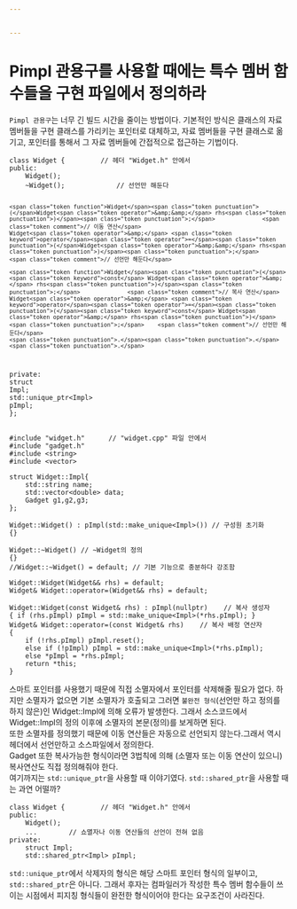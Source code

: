 ```yaml
---


---
```


<h1 id="pimpl-관용구를-사용할-때에는-특수-멤버-함수들을-구현-파일에서-정의하라">Pimpl 관용구를 사용할 때에는 특수 멤버 함수들을 구현 파일에서 정의하라</h1>
<p><code>Pimpl 관용구</code>는 너무 긴 빌드 시간을 줄이는 방법이다. 기본적인 방식은 클래스의 자료 멤버들을 구현 클래스를 가리키는 포인터로 대체하고, 자료 멤버들을 구현 클래스로 옮기고, 포인터를 통해서 그 자료 멤버들에 간접적으로 접근하는 기법이다.</p>
<pre class=" language-cpp"><code class="prism  language-cpp"><span class="token keyword">class</span> <span class="token class-name">Widget</span> <span class="token punctuation">{</span>			<span class="token comment">// 헤더 "Widget.h" 안에서</span>
<span class="token keyword">public</span><span class="token operator">:</span>
	<span class="token function">Widget</span><span class="token punctuation">(</span><span class="token punctuation">)</span><span class="token punctuation">;</span>
	<span class="token operator">~</span><span class="token function">Widget</span><span class="token punctuation">(</span><span class="token punctuation">)</span><span class="token punctuation">;</span>				<span class="token comment">// 선언만 해둔다</span>
	
	<span class="token function">Widget</span><span class="token punctuation">(</span>Widget<span class="token operator">&amp;&amp;</span> rhs<span class="token punctuation">)</span><span class="token punctuation">;</span>				<span class="token comment">// 이동 연산</span>
	Widget<span class="token operator">&amp;</span> <span class="token keyword">operator</span><span class="token operator">=</span><span class="token punctuation">(</span>Widget<span class="token operator">&amp;&amp;</span> rhs<span class="token punctuation">)</span><span class="token punctuation">;</span>	<span class="token comment">// 선언만 해둔다</span>
	
	<span class="token function">Widget</span><span class="token punctuation">(</span><span class="token keyword">const</span> Widget<span class="token operator">&amp;</span> rhs<span class="token punctuation">)</span><span class="token punctuation">;</span>				<span class="token comment">// 복사 연산</span>
	Widget<span class="token operator">&amp;</span> <span class="token keyword">operator</span><span class="token operator">=</span><span class="token punctuation">(</span><span class="token keyword">const</span> Widget<span class="token operator">&amp;</span> rhs<span class="token punctuation">)</span><span class="token punctuation">;</span>	<span class="token comment">// 선언만 해둔다</span>
	<span class="token punctuation">.</span><span class="token punctuation">.</span><span class="token punctuation">.</span>
<span class="token keyword">private</span><span class="token operator">:</span>
	<span class="token keyword">struct</span> Impl<span class="token punctuation">;</span>
	std<span class="token operator">::</span>unique_ptr<span class="token operator">&lt;</span>Impl<span class="token operator">&gt;</span> pImpl<span class="token punctuation">;</span>
<span class="token punctuation">}</span><span class="token punctuation">;</span>
</code></pre>
<pre class=" language-cpp"><code class="prism  language-cpp"><span class="token macro property">#<span class="token directive keyword">include</span> <span class="token string">"widget.h"</span>		</span><span class="token comment">// "widget.cpp" 파일 안에서</span>
<span class="token macro property">#<span class="token directive keyword">include</span> <span class="token string">"gadget.h"</span></span>
<span class="token macro property">#<span class="token directive keyword">include</span> <span class="token string">&lt;string&gt;</span></span>
<span class="token macro property">#<span class="token directive keyword">include</span> <span class="token string">&lt;vector&gt;</span></span>

<span class="token keyword">struct</span> Widget<span class="token operator">::</span>Impl<span class="token punctuation">{</span>
	std<span class="token operator">::</span>string name<span class="token punctuation">;</span>
	std<span class="token operator">::</span>vector<span class="token operator">&lt;</span><span class="token keyword">double</span><span class="token operator">&gt;</span> data<span class="token punctuation">;</span>
	Gadget g1<span class="token punctuation">,</span>g2<span class="token punctuation">,</span>g3<span class="token punctuation">;</span>
<span class="token punctuation">}</span><span class="token punctuation">;</span>

Widget<span class="token operator">::</span><span class="token function">Widget</span><span class="token punctuation">(</span><span class="token punctuation">)</span> <span class="token operator">:</span> <span class="token function">pImpl</span><span class="token punctuation">(</span>std<span class="token operator">::</span>make_unique<span class="token operator">&lt;</span>Impl<span class="token operator">&gt;</span><span class="token punctuation">(</span><span class="token punctuation">)</span><span class="token punctuation">)</span> <span class="token comment">// 구성원 초기화</span>
<span class="token punctuation">{</span><span class="token punctuation">}</span>

Widget<span class="token operator">::</span><span class="token operator">~</span><span class="token function">Widget</span><span class="token punctuation">(</span><span class="token punctuation">)</span>	<span class="token comment">// ~Widget의 정의</span>
<span class="token punctuation">{</span><span class="token punctuation">}</span>
<span class="token comment">//Widget::~Widget() = default; // 기본 기능으로 충분하다 강조함</span>

Widget<span class="token operator">::</span><span class="token function">Widget</span><span class="token punctuation">(</span>Widget<span class="token operator">&amp;&amp;</span> rhs<span class="token punctuation">)</span> <span class="token operator">=</span> <span class="token keyword">default</span><span class="token punctuation">;</span>
Widget<span class="token operator">&amp;</span> Widget<span class="token operator">::</span><span class="token keyword">operator</span><span class="token operator">=</span><span class="token punctuation">(</span>Widget<span class="token operator">&amp;&amp;</span> rhs<span class="token punctuation">)</span> <span class="token operator">=</span> <span class="token keyword">default</span><span class="token punctuation">;</span>

Widget<span class="token operator">::</span><span class="token function">Widget</span><span class="token punctuation">(</span><span class="token keyword">const</span> Widget<span class="token operator">&amp;</span> rhs<span class="token punctuation">)</span> <span class="token operator">:</span> <span class="token function">pImpl</span><span class="token punctuation">(</span><span class="token keyword">nullptr</span><span class="token punctuation">)</span>	<span class="token comment">// 복사 생성자</span>
<span class="token punctuation">{</span> <span class="token keyword">if</span> <span class="token punctuation">(</span>rhs<span class="token punctuation">.</span>pImpl<span class="token punctuation">)</span> pImpl <span class="token operator">=</span> std<span class="token operator">::</span>make_unique<span class="token operator">&lt;</span>Impl<span class="token operator">&gt;</span><span class="token punctuation">(</span><span class="token operator">*</span>rhs<span class="token punctuation">.</span>pImpl<span class="token punctuation">)</span><span class="token punctuation">;</span> <span class="token punctuation">}</span>
Widget<span class="token operator">&amp;</span> Widget<span class="token operator">::</span><span class="token keyword">operator</span><span class="token operator">=</span><span class="token punctuation">(</span><span class="token keyword">const</span> Widget<span class="token operator">&amp;</span> rhs<span class="token punctuation">)</span>	<span class="token comment">// 복사 배정 연산자</span>
<span class="token punctuation">{</span>
	<span class="token keyword">if</span> <span class="token punctuation">(</span><span class="token operator">!</span>rhs<span class="token punctuation">.</span>pImpl<span class="token punctuation">)</span> pImpl<span class="token punctuation">.</span><span class="token function">reset</span><span class="token punctuation">(</span><span class="token punctuation">)</span><span class="token punctuation">;</span>
	<span class="token keyword">else</span> <span class="token keyword">if</span> <span class="token punctuation">(</span><span class="token operator">!</span>pImpl<span class="token punctuation">)</span> pImpl <span class="token operator">=</span> std<span class="token operator">::</span>make_unique<span class="token operator">&lt;</span>Impl<span class="token operator">&gt;</span><span class="token punctuation">(</span><span class="token operator">*</span>rhs<span class="token punctuation">.</span>pImpl<span class="token punctuation">)</span><span class="token punctuation">;</span>
	<span class="token keyword">else</span> <span class="token operator">*</span>pImpl <span class="token operator">=</span> <span class="token operator">*</span>rhs<span class="token punctuation">.</span>pImpl<span class="token punctuation">;</span>
	<span class="token keyword">return</span> <span class="token operator">*</span><span class="token keyword">this</span><span class="token punctuation">;</span>
<span class="token punctuation">}</span>
</code></pre>
<p>스마트 포인터를 사용했기 때문에 직접 소멸자에서 포인터를 삭제해줄 필요가 없다. 하지만 소멸자가 없으면 기본 소멸자가 호출되고 그러면 <code>불완전 형식</code>(선언만 하고 정의를 하지 않은)인 Widget::Impl에 의해  오류가 발생한다. 그래서 소스코드에서 Widget::Impl의 정의 이후에 소멸자의 본문(정의)를 보게하면 된다.<br>
또한 소멸자를 정의했기 때문에 이동 연산들은 자동으로 선언되지 않는다.그래서 역시 헤더에서 선언만하고 소스파일에서 정의한다.<br>
Gadget 또한 복사가능한 형식이라면 3법칙에 의해 (소멸자 또는 이동 연산이 있으니)  복사연산도 직접 정의해줘야 한다.<br>
여기까지는 <code>std::unique_ptr</code>을 사용할 때 이야기였다. <code>std::shared_ptr</code>을 사용할 때는 과연 어떨까?</p>
<pre class=" language-cpp"><code class="prism  language-cpp"><span class="token keyword">class</span> <span class="token class-name">Widget</span> <span class="token punctuation">{</span>			<span class="token comment">// 헤더 "Widget.h" 안에서</span>
<span class="token keyword">public</span><span class="token operator">:</span>
	<span class="token function">Widget</span><span class="token punctuation">(</span><span class="token punctuation">)</span><span class="token punctuation">;</span>
	<span class="token punctuation">.</span><span class="token punctuation">.</span><span class="token punctuation">.</span>		<span class="token comment">// 쇼멸자나 이동 연산들의 선언이 전혀 없음</span>
<span class="token keyword">private</span><span class="token operator">:</span>
	<span class="token keyword">struct</span> Impl<span class="token punctuation">;</span>
	std<span class="token operator">::</span>shared_ptr<span class="token operator">&lt;</span>Impl<span class="token operator">&gt;</span> pImpl<span class="token punctuation">;</span>
</code></pre>
<p><code>std::unique_ptr</code>에서 삭제자의 형식은 해당 스마트 포인터 형식의 일부이고,  <code>std::shared_ptr</code>은 아니다. 그래서 후자는 컴파일러가 작성한 특수 멤버 함수들이 쓰이는 시점에서 피지칭 형식들이 완전한 형식이어야 한다는 요구조건이 사라진다.</p>

